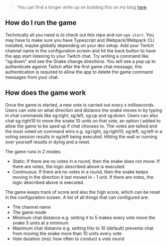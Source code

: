 > You can find a longer write up on building this on my blog [here](https://nkorai.com/i-built-a-twitch-chat-snake-game)

## How do I run the game
Technically all you need is to check out this repo and run `npm start`. You may have to make sure you have Typescript and Webpack/Webpack CLI installed, maybe globally depending on your dev setup. Add your Twitch channel name in the configuration screen and hit the back button to have the app start listening to your Twitch chat. Try writing a command like "sg:down" and see the Snake change directions. You will see a pop up to authenticate against Twitch after the first game chat message, this authentication is required to allow the app to delete the game command messages from your chat.

## How does the game work
Once the game is started, a new vote is carried out every x milliseconds. Users can vote on what direction and distance the snake moves in by typing in chat commands like sg:right, sg:left, sg:up and sg:down. Users can also chat sg:right10 to move the snake 10 units on that vote, an option I added to allow the game to be sped up if chat chooses to. The votes are tallied and the most voted on command wins e.g. sg:right, sg:right10, sg:left, sg:left in a voting session results in sg:left being executed. Hitting the wall or running over yourself results in dying and a reset.

The game runs in 2 modes:
- Static: If there are no votes in a round, then the snake does not move. If there are votes, the logic described above is executed.
- Continuous: If there are no votes in a round, then the snake keeps moving in the direction it last moved in - 1 unit. If there are votes, the logic described above is executed.

The game keeps track of score and also the high score, which can be reset in the configuration screen. A list of all things that can configured are:
- The channel name
- The game mode
- Minimum chat distance e.g. setting it to 5 makes every vote move the snake 5 units at a minimum
- Maximum chat distance e.g. setting this to 10 (default) prevents chat from moving the snake more than 10 units every vote
- Vote duration (ms): how often to conduct a vote round
